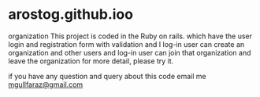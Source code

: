 # arostog.github.ioo
organization
This project is coded in the Ruby on rails. 
which have the user login and registration form with validation and I log-in user can create an organization and other users and log-in user can join that organization and leave the organization for more detail, please try it.

if you have any question and query about this code email me mgullfaraz@gmail.com